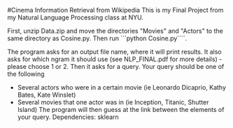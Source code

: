 #Cinema Information Retrieval from Wikipedia
This is my Final Project from my Natural Language Processing class at NYU. 

First, unzip Data.zip and move the directories "Movies" and "Actors" to the same directory as Cosine.py. Then run ```python Cosine.py````.

The program asks for an output file name, where it will print results. It also asks for which ngram it should use (see NLP_FINAL.pdf for more details) - please choose 1 or 2. Then it asks for a query. Your query should be one of the following 
* Several actors who were in a certain movie (ie Leonardo Dicaprio, Kathy Bates, Kate Winslet)
* Several movies that one actor was in (ie Inception, Titanic, Shutter Island)
The program will then guess at the link between the elements of your query.
Dependencies: sklearn